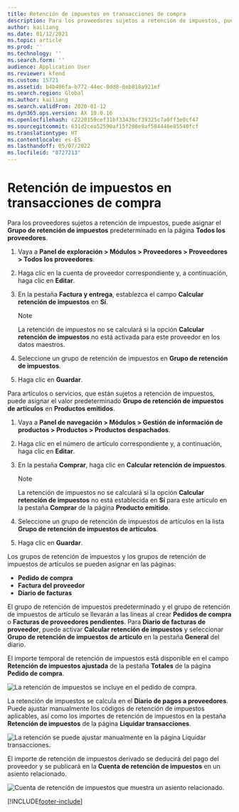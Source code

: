 ```yaml
---
title: Retención de impuestos en transacciones de compra
description: Para los proveedores sujetos a retención de impuestos, puede asignar el **Grupo de retención de impuestos** predeterminado en la página **Todos los proveedores**.
author: kailiang
ms.date: 01/12/2021
ms.topic: article
ms.prod: ''
ms.technology: ''
ms.search.form: ''
audience: Application User
ms.reviewer: kfend
ms.custom: 15721
ms.assetid: b4b406fa-b772-44ec-8dd8-8eb818a921ef
ms.search.region: Global
ms.author: kailiang
ms.search.validFrom: 2020-01-12
ms.dyn365.ops.version: AX 10.0.16
ms.openlocfilehash: c2220159cef31bf3343bcf39325c7a0ff3e0cf47
ms.sourcegitcommit: 631d2cea52590af15f208e9af584446e85540fcf
ms.translationtype: HT
ms.contentlocale: es-ES
ms.lasthandoff: 05/07/2022
ms.locfileid: "8727213"
---
```

# <a name="withholding-tax-in-purchase-transactions"></a>Retención de impuestos en transacciones de compra

Para los proveedores sujetos a retención de impuestos, puede asignar el **Grupo de retención de impuestos** predeterminado en la página **Todos los proveedores**.

1. Vaya a **Panel de exploración > Módulos > Proveedores > Proveedores > Todos los proveedores**.

2. Haga clic en la cuenta de proveedor correspondiente y, a continuación, haga clic en **Editar**.

3. En la pestaña **Factura y entrega**, establezca el campo **Calcular retención de impuestos** en **Sí**.

   > [!NOTE] 
   > La retención de impuestos no se calculará si la opción **Calcular retención de impuestos** no está activada para este proveedor en los datos maestros.

4. Seleccione un grupo de retención de impuestos en **Grupo de retención de impuestos**.

5. Haga clic en **Guardar**.

Para artículos o servicios, que están sujetos a retención de impuestos, puede asignar el valor predeterminado **Grupo de retención de impuestos de artículos** en **Productos emitidos**.

1. Vaya a **Panel de navegación > Módulos > Gestión de información de productos > Productos > Productos despachados**.

2. Haga clic en el número de artículo correspondiente y, a continuación, haga clic en **Editar**.

3. En la pestaña **Comprar**, haga clic en **Calcular retención de impuestos**.

   > [!NOTE] 
   > La retención de impuestos no se calculará si la opción **Calcular retención de impuestos** no está establecida en **Sí** para este artículo en la pestaña **Comprar** de la página **Producto emitido**.

4. Seleccione un grupo de retención de impuestos de artículos en la lista **Grupo de retención de impuestos de artículos**.

5. Haga clic en **Guardar**.

Los grupos de retención de impuestos y los grupos de retención de impuestos de artículos se pueden asignar en las páginas: 

- **Pedido de compra**
- **Factura del proveedor**
- **Diario de facturas**

El grupo de retención de impuestos predeterminado y el grupo de retención de impuestos de artículo se llevarán a las líneas al crear **Pedidos de compra** o **Facturas de proveedores pendientes**. Para **Diario de facturas de proveedor**, puede activar **Calcular retención de impuestos** y seleccionar **Grupo de retención de impuestos de artículo** en la pestaña **General** del diario.

El importe temporal de retención de impuestos está disponible en el campo **Retención de impuestos ajustada** de la pestaña **Totales** de la página **Pedido de compra**.

![La retención de impuestos se incluye en el pedido de compra.](media/withholding-tax-adjusted.png)

La retención de impuestos se calcula en el **Diario de pagos a proveedores**. Puede ajustar manualmente los códigos de retención de impuestos aplicables, así como los importes de retención de impuestos en la pestaña **Retención de impuestos** de la página **Liquidar transacciones**.

![La retención se puede ajustar manualmente en la página Liquidar transacciones.](media/withholding-tax-vendor-payment-tab.png)

El importe de retención de impuestos derivado se deducirá del pago del proveedor y se publicará en la **Cuenta de retención de impuestos** en un asiento relacionado.

![Cuenta de retención de impuestos que muestra un asiento relacionado.](media/withholding-tax-adjusted.png)


[!INCLUDE[footer-include](../../includes/footer-banner.md)]
